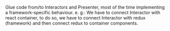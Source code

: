 Glue code from/to Interactors and Presenter, most of the time implementing a framework-specific behaviour. e. g.: We
have to connect Interactor with react container, to do so, we have to connect Interactor with redux (framework) and then
connect redux to container components.